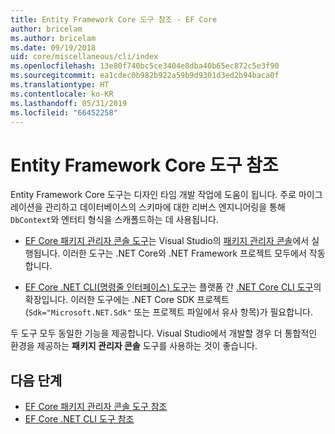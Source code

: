 ```yaml
---
title: Entity Framework Core 도구 참조 - EF Core
author: bricelam
ms.author: bricelam
ms.date: 09/19/2018
uid: core/miscellaneous/cli/index
ms.openlocfilehash: 13e80f740bc5ce3404e8dba40b65ec872c5e3f90
ms.sourcegitcommit: ea1cdec0b982b922a59b9d9301d3ed2b94baca0f
ms.translationtype: HT
ms.contentlocale: ko-KR
ms.lasthandoff: 05/31/2019
ms.locfileid: "66452258"
---
```

# <a name="entity-framework-core-tools-reference"></a>Entity Framework Core 도구 참조

Entity Framework Core 도구는 디자인 타임 개발 작업에 도움이 됩니다. 주로 마이그레이션을 관리하고 데이터베이스의 스키마에 대한 리버스 엔지니어링을 통해 `DbContext`와 엔터티 형식을 스캐폴드하는 데 사용됩니다.

* [EF Core 패키지 관리자 콘솔 도구](powershell.md)는 Visual Studio의 [패키지 관리자 콘솔](https://docs.microsoft.com/nuget/tools/package-manager-console)에서 실행됩니다. 이러한 도구는 .NET Core와 .NET Framework 프로젝트 모두에서 작동합니다.

* [EF Core .NET CLI(명령줄 인터페이스) 도구](dotnet.md)는 플랫폼 간 [.NET Core CLI 도구](https://docs.microsoft.com/dotnet/core/tools/)의 확장입니다. 이러한 도구에는 .NET Core SDK 프로젝트(`Sdk="Microsoft.NET.Sdk"` 또는 프로젝트 파일에서 유사 항목)가 필요합니다.

두 도구 모두 동일한 기능을 제공합니다. Visual Studio에서 개발할 경우 더 통합적인 환경을 제공하는 **패키지 관리자 콘솔** 도구를 사용하는 것이 좋습니다.

## <a name="next-steps"></a>다음 단계

* [EF Core 패키지 관리자 콘솔 도구 참조](powershell.md)
* [EF Core .NET CLI 도구 참조](dotnet.md)
